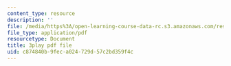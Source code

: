 ```yaml
---
content_type: resource
description: ''
file: /media/https%3A/open-learning-course-data-rc.s3.amazonaws.com/res-6-006-video-demonstrations-in-lasers-and-optics-spring-2008/c874840b9feca024729d57c2bd359f4c_mNFRaM-2cvg.pdf
file_type: application/pdf
resourcetype: Document
title: 3play pdf file
uid: c874840b-9fec-a024-729d-57c2bd359f4c
---
```

